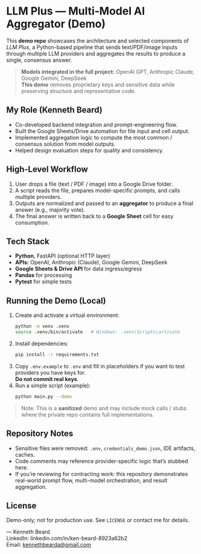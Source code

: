 # LLM Plus — Multi‑Model AI Aggregator (Demo)

This **demo repo** showcases the architecture and selected components of *LLM Plus*, a Python-based pipeline that sends text/PDF/image inputs through multiple LLM providers and aggregates the results to produce a single, consensus answer.

> **Models integrated in the full project:** OpenAI GPT, Anthropic Claude, Google Gemini, DeepSeek  
> **This demo** removes proprietary keys and sensitive data while preserving structure and representative code.

## My Role (Kenneth Beard)
- Co-developed backend integration and prompt-engineering flow.
- Built the Google Sheets/Drive automation for file input and cell output.
- Implemented aggregation logic to compute the most common / consensus solution from model outputs.
- Helped design evaluation steps for quality and consistency.

## High-Level Workflow
1. User drops a file (text / PDF / image) into a Google Drive folder.
2. A script reads the file, prepares model-specific prompts, and calls multiple providers.
3. Outputs are normalized and passed to an **aggregator** to produce a final answer (e.g., majority vote).
4. The final answer is written back to a **Google Sheet** cell for easy consumption.

## Tech Stack
- **Python**, FastAPI (optional HTTP layer)
- **APIs:** OpenAI, Anthropic (Claude), Google Gemini, DeepSeek
- **Google Sheets & Drive API** for data ingress/egress
- **Pandas** for processing
- **Pytest** for simple tests

## Running the Demo (Local)
1. Create and activate a virtual environment:
   ```bash
   python -m venv .venv
   source .venv/bin/activate   # Windows: .venv\Scripts\activate
   ```
2. Install dependencies:
   ```bash
   pip install -r requirements.txt
   ```
3. Copy `.env.example` to `.env` and fill in placeholders if you want to test providers you have keys for.  
   **Do not commit real keys**.
4. Run a simple script (example):
   ```bash
   python main.py --demo
   ```

> Note: This is a **sanitized** demo and may include mock calls / stubs where the private repo contains full implementations.

## Repository Notes
- Sensitive files were removed: `.env`, `credentials_demo.json`, IDE artifacts, caches.
- Code comments may reference provider-specific logic that’s stubbed here.
- If you’re reviewing for contracting work: this repository demonstrates real-world prompt flow, multi-model orchestration, and result aggregation.

## License
Demo-only; not for production use. See `LICENSE` or contact me for details.

— Kenneth Beard  
LinkedIn: linkedin.com/in/ken-beard-8923a62b2  
Email: kennethbearda@gmail.com
